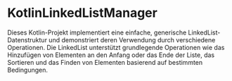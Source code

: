 # KotlinLinkedListManager
 Dieses Kotlin-Projekt implementiert eine einfache, generische LinkedList-Datenstruktur und demonstriert deren Verwendung durch verschiedene Operationen. Die LinkedList unterstützt grundlegende Operationen wie das Hinzufügen von Elementen an den Anfang oder das Ende der Liste, das Sortieren und das Finden von Elementen basierend auf bestimmten Bedingungen.

